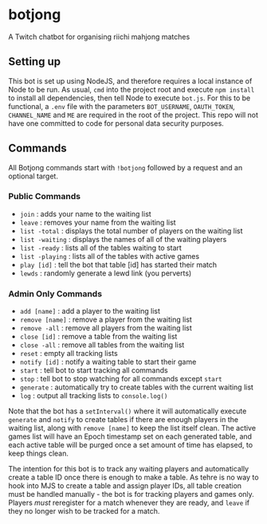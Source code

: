 # botjong
A Twitch chatbot for organising riichi mahjong matches

## Setting up
This bot is set up using NodeJS, and therefore requires a local instance of Node to be run. As usual, `cmd` into the project root and execute `npm install` to install all dependencies, then tell Node to execute `bot.js`.
For this to be functional, a `.env` file with the parameters `BOT_USERNAME`, `OAUTH_TOKEN`, `CHANNEL_NAME` and `ME` are required in the root of the project. This repo will not have one committed to code for personal data security purposes.

## Commands
All Botjong commands start with `!botjong` followed by a request and an optional target. 

### Public Commands
- `join` : adds your name to the waiting list
- `leave` : removes your name from the waiting list
- `list -total` : displays the total number of players on the waiting list
- `list -waiting` : displays the names of all of the waiting players
- `list -ready` : lists all of the tables waiting to start
- `list -playing` :  lists all of the tables with active games
- `play [id]` : tell the bot that table [id] has started their match
- `lewds` : randomly generate a lewd link (you perverts)

### Admin Only Commands
- `add [name]` : add a player to the waiting list
- `remove [name]` : remove a player from the waiting list
- `remove -all` : remove all players from the waiting list
- `close [id]` : remove a table from the waiting list
- `close -all` : remove all tables from the waiting list
- `reset` : empty all tracking lists
- `notify [id]` : notify a waiting table to start their game
- `start` : tell bot to start tracking all commands
- `stop` : tell bot to stop watching for all commands except `start`
- `generate` : automatically try to create tables with the current waiting list
- `log` : output all tracking lists to `console.log()`

Note that the bot has a `setInterval()` where it will automatically execute `generate` and `notify` to create tables if there are enough players in the waiting list, along with `remove [name]` to keep the list itself clean. The active games list will have an Epoch timestamp set on each generated table, and each active table will be purged once a set amount of time has elapsed, to keep things clean.

The intention for this bot is to track any waiting players and automatically create a table ID once there is enough to make a table. As tehre is no way to hook into MJS to create a table and assign player IDs, all table creation must be handled manually - the bot is for tracking players and games only. Players _must_ reregister for a match whenever they are ready, and `leave` if they no longer wish to be tracked for a match.